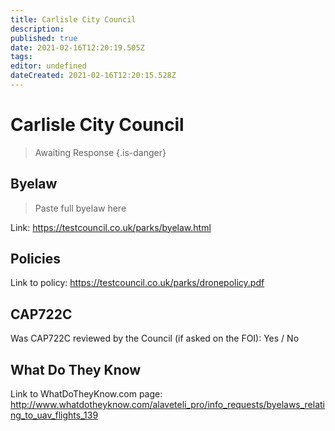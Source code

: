 ```yaml
---
title: Carlisle City Council
description: 
published: true
date: 2021-02-16T12:20:19.505Z
tags: 
editor: undefined
dateCreated: 2021-02-16T12:20:15.528Z
---
```


# Carlisle City Council
>  Awaiting Response
> {.is-danger}

## Byelaw
> Paste full byelaw here

Link:
https://testcouncil.co.uk/parks/byelaw.html

## Policies
Link to policy:
https://testcouncil.co.uk/parks/dronepolicy.pdf

## CAP722C

Was CAP722C reviewed by the Council (if asked on the FOI): Yes / No

## What Do They Know

Link to WhatDoTheyKnow.com page:
http://www.whatdotheyknow.com/alaveteli_pro/info_requests/byelaws_relating_to_uav_flights_139

